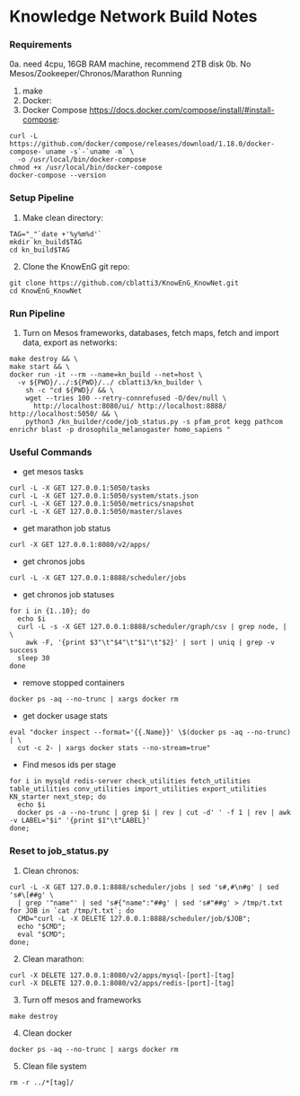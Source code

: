 # Knowledge Network Build Notes

### Requirements

0a. need 4cpu, 16GB RAM machine, recommend 2TB disk
0b. No Mesos/Zookeeper/Chronos/Marathon Running
1. make
2. Docker:
3. Docker Compose <https://docs.docker.com/compose/install/#install-compose>:

```
curl -L https://github.com/docker/compose/releases/download/1.18.0/docker-compose-`uname -s`-`uname -m` \
  -o /usr/local/bin/docker-compose
chmod +x /usr/local/bin/docker-compose
docker-compose --version
```



### Setup Pipeline

1. Make clean directory:

```
TAG="_"`date +'%y%m%d'`
mkdir kn_build$TAG
cd kn_build$TAG
```

2. Clone the KnowEnG git repo:

```
git clone https://github.com/cblatti3/KnowEnG_KnowNet.git
cd KnowEnG_KnowNet
```

### Run Pipeline

1. Turn on Mesos frameworks, databases, fetch maps, fetch and import data, export as networks:

```
make destroy && \
make start && \
docker run -it --rm --name=kn_build --net=host \
  -v ${PWD}/../:${PWD}/../ cblatti3/kn_builder \
    sh -c "cd ${PWD}/ && \
    wget --tries 100 --retry-connrefused -O/dev/null \
      http://localhost:8080/ui/ http://localhost:8888/ http://localhost:5050/ && \
    python3 /kn_builder/code/job_status.py -s pfam_prot kegg pathcom enrichr blast -p drosophila_melanogaster homo_sapiens "
```


### Useful Commands

- get mesos tasks

```
curl -L -X GET 127.0.0.1:5050/tasks
curl -L -X GET 127.0.0.1:5050/system/stats.json
curl -L -X GET 127.0.0.1:5050/metrics/snapshot
curl -L -X GET 127.0.0.1:5050/master/slaves
```

- get marathon job status

```
curl -X GET 127.0.0.1:8080/v2/apps/
```

- get chronos jobs

```
curl -L -X GET 127.0.0.1:8888/scheduler/jobs
```

- get chronos job statuses

```
for i in {1..10}; do
  echo $i
  curl -L -s -X GET 127.0.0.1:8888/scheduler/graph/csv | grep node, | \
    awk -F, '{print $3"\t"$4"\t"$1"\t"$2}' | sort | uniq | grep -v success
  sleep 30
done
```

- remove stopped containers

```
docker ps -aq --no-trunc | xargs docker rm
```

- get docker usage stats

```
eval "docker inspect --format='{{.Name}}' \$(docker ps -aq --no-trunc) | \
  cut -c 2- | xargs docker stats --no-stream=true"
```

- Find mesos ids per stage

```
for i in mysqld redis-server check_utilities fetch_utilities table_utilities conv_utilities import_utilities export_utilities KN_starter next_step; do
  echo $i
  docker ps -a --no-trunc | grep $i | rev | cut -d' ' -f 1 | rev | awk -v LABEL="$i" '{print $1"\t"LABEL}'
done;
```


### Reset to job_status.py

1. Clean chronos:

```
curl -L -X GET 127.0.0.1:8888/scheduler/jobs | sed 's#,#\n#g' | sed 's#\[##g' \
  | grep '"name"' | sed 's#{"name":"##g' | sed 's#"##g' > /tmp/t.txt
for JOB in `cat /tmp/t.txt`; do
  CMD="curl -L -X DELETE 127.0.0.1:8888/scheduler/job/$JOB";
  echo "$CMD";
  eval "$CMD";
done;
```

2. Clean marathon:

```
curl -X DELETE 127.0.0.1:8080/v2/apps/mysql-[port]-[tag]
curl -X DELETE 127.0.0.1:8080/v2/apps/redis-[port]-[tag]
```

3. Turn off mesos and frameworks

```
make destroy
```

4. Clean docker

```
docker ps -aq --no-trunc | xargs docker rm
```

5. Clean file system

```
rm -r ../*[tag]/
```


